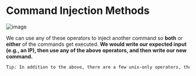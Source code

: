 # Command Injection Methods

![image](https://github.com/offensivecyber03/htbacademy/assets/71892943/ccfe7d9d-e002-40d8-a1d4-885f8acf609b)

We can use any of these operators to inject another command so **both** or **either** of the commands get executed. **We would write our expected input (e.g., an IP), then use any of the above operators, and then write our new command.**

```bash
Tip: In addition to the above, there are a few unix-only operators, that would work on Linux and macOS, but would not work on Windows, such as wrapping our injected command with double backticks (``) or with a sub-shell operator ($()).
```
